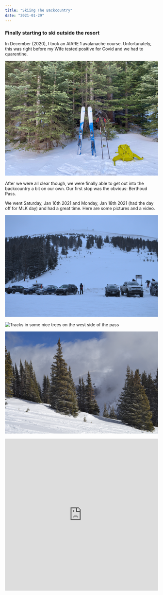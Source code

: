 ```yaml
---
title: "Skiing The Backcountry"
date: "2021-01-29"
---
```


### Finally starting to ski outside the resort

In December (2020), I took an AIARE 1 avalanache course. Unfortunately, this was right before my Wife tested positive for Covid and we had to quarentine. 

![AIARE 1 coure at Hidden Valley](../images/2021_01_29_Learning_to_ski_the_backcountry/Hidden_valley.jpg)

After we were all clear though, we were finally able to get out into the backcountry a bit on our own. Our first stop was the obvious: Berthoud Pass.

We went Saturday, Jan 16th 2021 and Monday, Jan 18th 2021 (had the day off for MLK day) and had a great time. Here are some pictures and a video.

![Parking lot early in the AM](../images/2021_01_29_Learning_to_ski_the_backcountry/Parking_Lot.JPG)

![Tracks in some nice trees on the west side of the pass](../images/2021_01_29_Learning_to_ski_the_backcountry/tracks.jpg)

![Sky opened up a bit](../images/2021_01_29_Learning_to_ski_the_backcountry/got_sunny.JPG)

<iframe width="100%" height="500"  src="https://www.youtube.com/embed/M4RWLoL2BTc" frameborder="0" allow="accelerometer; autoplay; clipboard-write; encrypted-media; gyroscope; picture-in-picture" allowfullscreen></iframe>